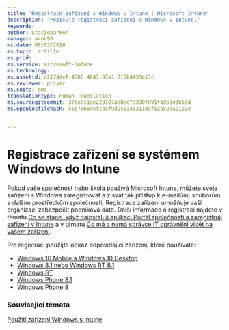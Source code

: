 ```yaml
---
title: "Registrace zařízení s Windows v Intune | Microsoft Intune"
description: "Popisuje registraci zařízení s Windows v Intune."
keywords: 
author: Staciebarker
manager: arob98
ms.date: 06/03/2016
ms.topic: article
ms.prod: 
ms.service: microsoft-intune
ms.technology: 
ms.assetid: d217ddcf-4908-4047-97a1-716bd433a13c
ms.reviewer: priyar
ms.suite: ems
translationtype: Human Translation
ms.sourcegitcommit: 376e6c1ae229187ab8ec73390f091f1d534365dd
ms.openlocfilehash: 55b73604efcbaf9d2c833031189f02a527a2122e


---
```



# Registrace zařízení se systémem Windows do Intune

Pokud vaše společnost nebo škola používá Microsoft Intune, můžete svoje zařízení s Windows zaregistrovat a získat tak přístup k e-mailům, souborům a dalším prostředkům společnosti. Registrace zařízení umožňuje vaší organizaci zabezpečit podniková data. Další informace o registraci najdete v tématu [Co se stane, když nainstaluji aplikaci Portál společnosti a zaregistruji zařízení v Intune](what-happens-if-you-install-the-company-portal-app-and-enroll-your-device-in-intune-windows.md) a v tématu [Co má a nemá správce IT oprávnění vidět na vašem zařízení](what-can-your-it-administrator-see-when-you-enroll-your-device-in-intune-windows.md).

Pro registraci použijte odkaz odpovídající zařízení, které používáte:

- [Windows 10 Mobile a Windows 10 Desktop](enroll-your-w10-phone-or-w10-pc-windows.md)</br>
- [Windows 8.1 nebo Windows RT 8.1](enroll-your-w81-or-rt81-windows.md)</br>
- [Windows RT](enroll-your-rt-windows.md)</br>
- [Windows Phone 8.1](enroll-your-wp81-windows.md)</br>
- [Windows Phone 8](enroll-your-wp8-windows.md)


### Související témata
[Použití zařízení Windows s Intune](using-your-windows-device-with-intune.md)




<!--HONumber=Jul16_HO3-->


